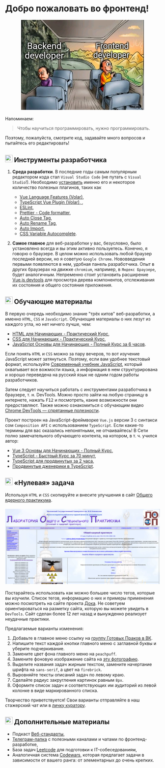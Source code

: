 # Добро пожаловать во фронтенд!
<img src="front_back_meme.jpg" width="400" style="display: block; margin: 20px auto;">

Напоминаем:

> Чтобы научиться программировать, нужно программировать.

Поэтому, пожалуйста, смотрите код, задавайте много вопросов и пытайтесь его редактировать!

## <img src="https://api.iconify.design/vscode-icons:file-type-vscode.svg" width="24" height="24"> Инструменты разработчика

1. **Среда разработки**.
   В последние годы самым популярным редактором кода стал `Visual Studio Code` (не путать с `Visual Studio`!). Необходимо [установить](https://code.visualstudio.com/download) именно его и некоторое количество полезных плагинов, таких как

    - [Vue Language Features (Volar)](https://marketplace.visualstudio.com/items?itemName=Vue.volar),
    - [TypeScript Vue Plugin (Volar),
      ](https://marketplace.visualstudio.com/items?itemName=Vue.vscode-typescript-vue-plugin),
    - [ESLint](https://marketplace.visualstudio.com/items?itemName=dbaeumer.vscode-eslint),
    - [Prettier - Code formatter](https://marketplace.visualstudio.com/items?itemName=esbenp.prettier-vscode),
    - [Auto Close Tag](https://marketplace.visualstudio.com/items?itemName=formulahendry.auto-close-tag),
    - [Auto Rename Tag](https://marketplace.visualstudio.com/items?itemName=formulahendry.auto-rename-tag),
    - [Auto Import](https://marketplace.visualstudio.com/items?itemName=steoates.autoimport),
    - [CSS Variable Autocomplete](https://marketplace.visualstudio.com/items?itemName=vunguyentuan.vscode-css-variables).

2. **Самое главное** для веб-разработки у вас, безусловно, было установлено всегда и вы этим активно пользуетесь. Конечно, я говорю о браузере. В целом можно использовать любой браузер последней версии, но я советую `Google Chrome`. Нововведения первыми появляются в нем, удобная панель разработчика. Опыт в других браузерах на движке `chromium`, например, в `Яндекс Браузере`, будет аналогичным. Непременно стоит установить расширение [Vue.js devtools](https://chrome.google.com/webstore/detail/vuejs-devtools/ljjemllljcmogpfapbkkighbhhppjdbg) для просмотра дерева компонентов, отслеживания их состояния и общего состояния приложения.

## <img src="https://api.iconify.design/fxemoji:books.svg" width="24" height="24"> Обучающие материалы

В первую очередь необходимо знание "трёх китов" веб-разработки, а именно `HTML`, `CSS` и `JavaScript`. Обучающие материалы о них лезут из каждого угла, но нет ничего лучше, чем:

-   [HTML для Начинающих - Практический Курс](https://www.youtube.com/watch?v=DOEtVdkKwcU),
-   [CSS для Начинающих - Практический Курс](https://www.youtube.com/watch?v=SpCUuyZZTp8),
-   [JavaScript Основы для Начинающих - Полный Курс за 6 часов](https://www.youtube.com/watch?v=Bluxbh9CaQ0).

Если понять `HTML` и `CSS` можно за пару вечеров, то вот изучение JavaScript может затянуться. Поэтому, если вам удобнее текстовый формат, используйте [Современный учебник JavaScript](https://learn.javascript.ru/), который охватывает все вожмости языка, а информация в нем структурирована и хорошо переведена на русский язык не одним годом работы разработчиков.

Затем следует научиться работать с инструментами разработчика в браузере, т. н. DevTools. Можно просто зайти на любую страницу в интернете, нажать <kbd>F12</kbd> и посмотреть, какие возможности они предоставляют. Также можно ознакомиться с обучающим видео [Chrome DevTools — спрятанные полезности](https://www.youtube.com/watch?v=70XMVfGv2Q0).

Проект построен на JavaScript-фреймворке `Vue.js` версии 3 с синтакси                                                                       сом `Composition API` с использованием `TypeScript`. Если какие-то термины для вас оказались непонятными, не отчаивайтесь! В Сети полно замечательного обучающего контента, на котором, в т. ч. учился автор:

-   [Vue 3 Основы для Начинающих - Полный Курс](https://www.youtube.com/watch?v=p059z-0JTFg),
-   [TypeScript - Быстрый Курс за 70 минут](https://www.youtube.com/watch?v=nyIpDs2DJ_c),
-   [TypeScript для продвинутых за 2 часа](https://www.youtube.com/watch?v=7NU6K4170As),
-   [Продвинутые дженерики в TypeScript](https://www.youtube.com/watch?v=YDTZpQrBXjc).

## <img src="https://api.iconify.design/tabler:brand-among-us.svg" width="24" height="24">  «Нулевая» задача

Используя `HTML` и `CSS` cкопируйте и внесите улучшения в сайт [Общего ядерного практикума](http://prac-gw.sinp.msu.ru/nup.php). 

<img src="Общеяд.png" width="700" style="display: block; margin: 20px auto;">

Постарайтесь использовать как можно большее число тегов, которые вы изучили. Список тегов, информацию о них и примеры применения можно посмотреть на сайте проекта [Дока](https://doka.guide/html/). Не советуем ориентироваться на разметку сайта, которую вы можете увидеть в `DevTools`. Сайт сделан более 12 лет назад и вынужденно реализует неудачные практики.

Предлагаемые варианты изменения:
1. Добавьте в главное меню ссылку на [группу Готовых Праков в ВК](https://vk.com/ff_help).
2. Напишите текст каждой кнопки главного меню с заглавной буквы и уберите подчеркивание.
3. Замените цвет фона главного меню на `peachpuff`.
4. Замените фоновую изображение сайта на [эту фотографию](https://avatars.mds.yandex.net/i?id=fd050712296672a5c0bec05de83302349bb82f0f-10596448-images-thumbs&n=13). 
5. Выделите названия задач жирным текстом, замените начертание шрифта на `sans-serif`, а цвет на `firebrick`.
6. Выровняйте тексты описаний задач по левому краю.
7. Сделайте радиус закругления картинок равным `8px`.
8. Оформите список задач и соответствующих им аудиторий из левой колонке в виде маркированного списка. 

Творчество приветствуется! Свои варианты отправляйте в наш стажерский чат или в [личку куратору](https://t.me/physphile).

## <img src="https://api.iconify.design/icon-park:file-addition.svg" width="24" height="24"> Дополнительные материалы
- Подкаст [Веб-стандарты](https://web-standards.ru/podcast/),
- [Телеграм-папка](https://t.me/addlist/C59p8vMFR205NTMy) с полезными каналами и чатами по фронтенд-разработке,
- База задач [Leetcode](https://leetcode.com/problemset/all/) для подготовки к IT-собеседованиям,
- Аналогичная система [Codewars](https://www.codewars.com/dashboard), которая предлагает задачи в зависимости от вашего ранга: от элементарных до очень крепких.

